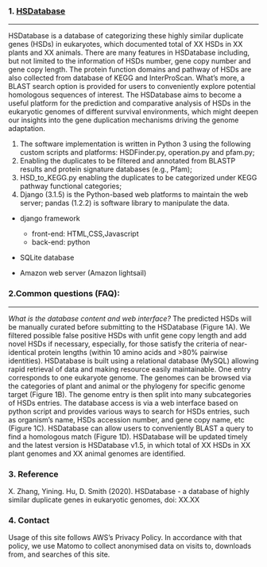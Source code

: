 ### 1. [HSDatabase](http://hsdfinder.com/database/)
-------------------------
HSDatabase is a database of categorizing these highly similar duplicate genes (HSDs) in eukaryotes, which documented total of XX HSDs in XX plants and XX animals. There are many features in HSDatabase including, but not limited to the information of HSDs number, gene copy number and gene copy length. The protein function domains and pathway of HSDs are also collected from database of KEGG and InterProScan. What’s more, a BLAST search option is provided for users to conveniently explore potential homologous sequences of interest. The HSDatabase aims to become a useful platform for the prediction and comparative analysis of HSDs in the eukaryotic genomes of different survival environments, which might deepen our insights into the gene duplication mechanisms driving the genome adaptation.

1. The software implementation is written in Python 3 using the following custom scripts and platforms: HSDFinder.py, operation.py and pfam.py;
2. Enabling the duplicates to be filtered and annotated from BLASTP results and protein signature databases (e.g., Pfam); 
3. HSD_to_KEGG.py enabling the duplicates to be categorized under KEGG pathway functional categories; 
4. Django (3.1.5) is the Python-based web platforms to maintain the web server; pandas (1.2.2) is software library to manipulate the data.

* django framework
  * front-end: HTML,CSS,Javascript
  * back-end: python

* SQLite database
* Amazon web server (Amazon lightsail)

### 2.Common questions (FAQ):
-------------------------
*What is the database content and web interface?*
The predicted HSDs will be manually curated before submitting to the HSDatabase (Figure 1A). We filtered possible false positive HSDs with unfit gene copy length and add novel HSDs if necessary, especially, for those satisfy the criteria of near-identical protein lengths (within 10 amino acids and >80% pairwise identities). HSDatabase is built using a relational database (MySQL) allowing rapid retrieval of data and making resource easily maintainable. One entry corresponds to one eukaryote genome. The genomes can be browsed via the categories of plant and animal or the phylogeny for specific genome target (Figure 1B). The genome entry is then split into many subcategories of HSDs entries. The database access is via a web interface based on python script and provides various ways to search for HSDs entries, such as organism’s name, HSDs accession number, and gene copy name, etc (Figure 1C). HSDatabase can allow users to conveniently BLAST a query to find a homologous match (Figure 1D). HSDatabase will be updated timely and the latest version is HSDatabase v1.5, in which total of XX HSDs in XX plant genomes and XX animal genomes are identified.

### 3. Reference
X. Zhang, Yining. Hu, D. Smith (2020). HSDatabase - a database of highly similar duplicate genes in eukaryotic genomes, doi: XX.XX

### 4. Contact
Usage of this site follows AWS’s Privacy Policy. In accordance with that policy, we use Matomo to collect anonymised data on visits to, downloads from, and searches of this site.
